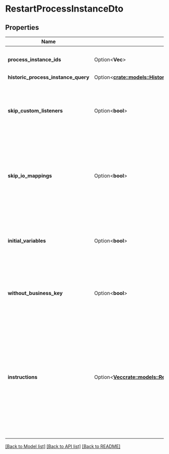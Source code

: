 # RestartProcessInstanceDto

## Properties

Name | Type | Description | Notes
------------ | ------------- | ------------- | -------------
**process_instance_ids** | Option<**Vec<String>**> | A list of process instance ids to restart. | [optional]
**historic_process_instance_query** | Option<[**crate::models::HistoricProcessInstanceQueryDto**](HistoricProcessInstanceQueryDto.md)> |  | [optional]
**skip_custom_listeners** | Option<**bool**> | Skip execution listener invocation for activities that are started as part of this request. | [optional]
**skip_io_mappings** | Option<**bool**> | Skip execution of [input/output variable mappings](https://docs.camunda.org/manual/7.14/user-guide/process-engine/variables/#input-output-variable-mapping) for activities that are started as part of this request. | [optional]
**initial_variables** | Option<**bool**> | Set the initial set of variables during restart. By default, the last set of variables is used. | [optional]
**without_business_key** | Option<**bool**> | Do not take over the business key of the historic process instance. | [optional]
**instructions** | Option<[**Vec<crate::models::RestartProcessInstanceModificationInstructionDto>**](RestartProcessInstanceModificationInstructionDto.md)> | **Optional**. A JSON array of instructions that specify which activities to start the process instance at. If this property is omitted, the process instance starts at its default blank start event. | [optional]

[[Back to Model list]](../README.md#documentation-for-models) [[Back to API list]](../README.md#documentation-for-api-endpoints) [[Back to README]](../README.md)


